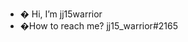 - � Hi, I’m jj15warrior
- �How to reach me? jj15_warrior#2165

<!---
jj15warrior/jj15warrior is a ✨ special ✨ repository because its `README.md` (this file) appears on your GitHub profile.
You can click the Preview link to take a look at your changes.
--->
